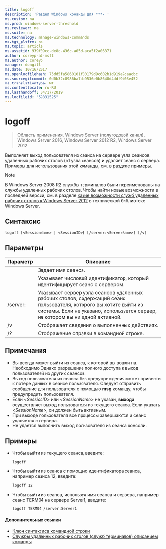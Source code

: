 ```yaml
---
title: logoff
description: 'Раздел Windows команды для ***- '
ms.custom: na
ms.prod: windows-server-threshold
ms.reviewer: na
ms.suite: na
ms.technology: manage-windows-commands
ms.tgt_pltfrm: na
ms.topic: article
ms.assetid: 939f09cc-de8c-436c-a05d-aca5f2a06371
author: coreyp-at-msft
ms.author: coreyp
manager: dongill
ms.date: 10/16/2017
ms.openlocfilehash: 75dd5fa5860101f80179d9c602b1d919e7caacbc
ms.sourcegitcommit: 0d0b32c8986ba7db9536e0b8648d4ddf9b03e452
ms.translationtype: MT
ms.contentlocale: ru-RU
ms.lasthandoff: 04/17/2019
ms.locfileid: "59831525"
---
```

# <a name="logoff"></a>logoff

>Область применения. Windows Server (полугодовой канал), Windows Server 2016, Windows Server 2012 R2, Windows Server 2012

Выполняет выход пользователя из сеанса на сервере узла сеансов удаленных рабочих столов (rd узла сеансов) и удаляет сеанс с сервера.
Примеры для использования этой команды, см. в разделе [примеры](#BKMK_examples).

> [!NOTE]
> В Windows Server 2008 R2 службы терминалов были переименованы на службы удаленных рабочих столов. Чтобы найти новые возможности в последней версии, см. в разделе [какие возможности служб удаленных рабочих столов в Windows Server 2012](https://technet.microsoft.com/library/hh831527) в технической библиотеке Windows Server.

## <a name="syntax"></a>Синтаксис
```
logoff [<SessionName> | <SessionID>] [/server:<ServerName>] [/v]
```
## <a name="parameters"></a>Параметры
|Параметр|Описание|
|-------|--------|
|<SessionName>|Задает имя сеанса.|
|<SessionID>|Указывает числовой идентификатор, который идентифицирует сеанс с сервером.|
|/server:<ServerName>|Указывает сервер узла сеансов удаленных рабочих столов, содержащий сеанс пользователя, которого вы хотите выйти из системы. Если не указано, используется сервер, на котором вы ни одной активной.|
|/v|Отображает сведения о выполненных действиях.|
|/?|Отображение справки в командной строке.|
## <a name="remarks"></a>Примечания
-   Вы всегда может выйти из сеанса, к которой вы вошли на. Необходимо Однако разрешение полного доступа к выход пользователей из других сеансов.
-   Выход пользователя из сеанса без предупреждения может привести к потере данных в сеансе пользователя. Следует отправить сообщение для пользователя с помощью **msg** команду, чтобы предупредить пользователя.
-   Если <*SessionID*> или <*SessionName*> не указан, **выхода** осуществляет выход пользователя из текущего сеанса. Если указать <*SessionName*>, он должен быть активным.
-   При выходе пользователя все процессы завершаются и сеанс удаляется с сервера.
-   Не удается выполнить выход пользователя из сеанса консоли.
## <a name="BKMK_examples"></a>Примеры
-   Чтобы выйти из текущего сеанса, введите:
    ```
    logoff
    ```
-   Чтобы выйти из сеанса с помощью идентификатора сеанса, например сеанса 12, введите:
    ```
    logoff 12
    ```
-   Чтобы выйти из сеанса, используя имя сеанса и сервера, например сеанс TERM04 на сервере Server1, введите:
    ```
    logoff TERM04 /server:Server1
    ```
    
#### <a name="additional-references"></a>Дополнительные ссылки
-   [Ключ синтаксиса командной строки](command-line-syntax-key.md)
-   [Службы удаленных рабочих столов &#40;служб терминалов&#41; описанием команды](remote-desktop-services-terminal-services-command-reference.md)
